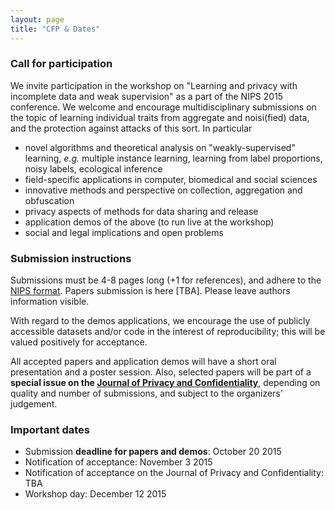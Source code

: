 ```yaml
---
layout: page
title: "CFP & Dates"
---
```


### Call for participation

We invite participation in the workshop on "Learning and privacy with incomplete data
and weak supervision" as a part of the NIPS 2015 conference. We welcome and encourage
multidisciplinary submissions on the topic of learning individual traits from
aggregate and noisi(fied) data, and the protection against attacks of this sort.
In particular

- novel algorithms and theoretical analysis on "weakly-supervised" learning, *e.g.*
multiple instance learning, learning from label proportions, noisy labels, ecological inference
- field-specific applications in computer, biomedical and social sciences
- innovative methods and perspective on collection, aggregation and obfuscation
- privacy aspects of methods for data sharing and release
- application demos of the above (to run live at the workshop)
- social and legal implications and open problems

### Submission instructions

Submissions must be 4-8 pages long (+1 for references), and adhere to the [NIPS format](https://nips.cc/Conferences/2015/PaperInformation/StyleFiles).
Papers submission is here [TBA]. Please leave authors information visible.

With regard to the demos applications, we encourage the use of publicly accessible
datasets and/or code in the interest of reproducibility; this will be valued positively
for acceptance.

All accepted papers and application demos will have a short oral presentation
and a poster session. Also, selected papers will be part of a **special issue on the [Journal of Privacy and Confidentiality](http://repository.cmu.edu/jpc/)**, depending on quality and number of submissions,
 and subject to the organizers' judgement.

### Important dates

- Submission **deadline for papers and demos**: October 20 2015
- Notification of acceptance: November 3 2015
- Notification of acceptance on the Journal of Privacy and Confidentiality: TBA
- Workshop day: December 12 2015
